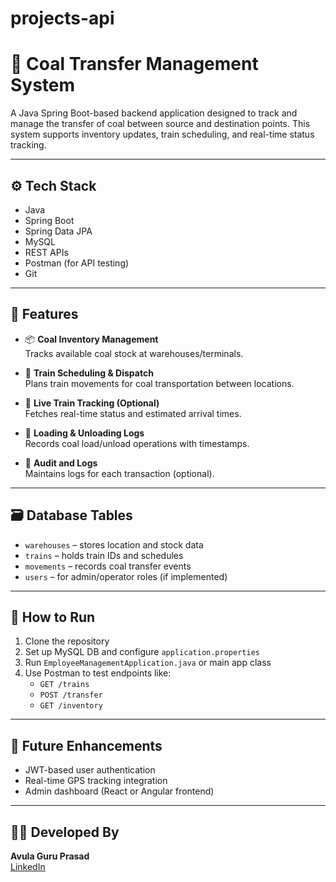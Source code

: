 # projects-api
# 🚂 Coal Transfer Management System

A Java Spring Boot-based backend application designed to track and manage the transfer of coal between source and destination points. This system supports inventory updates, train scheduling, and real-time status tracking.

---

## ⚙️ Tech Stack

- Java
- Spring Boot
- Spring Data JPA
- MySQL
- REST APIs
- Postman (for API testing)
- Git

---

## 📌 Features

- 📦 **Coal Inventory Management**  
  Tracks available coal stock at warehouses/terminals.

- 🚆 **Train Scheduling & Dispatch**  
  Plans train movements for coal transportation between locations.

- 📡 **Live Train Tracking (Optional)**  
  Fetches real-time status and estimated arrival times.

- 🔄 **Loading & Unloading Logs**  
  Records coal load/unload operations with timestamps.

- 🧾 **Audit and Logs**  
  Maintains logs for each transaction (optional).

---

## 🗃️ Database Tables

- `warehouses` – stores location and stock data  
- `trains` – holds train IDs and schedules  
- `movements` – records coal transfer events  
- `users` – for admin/operator roles (if implemented)

---

## 🚀 How to Run

1. Clone the repository
2. Set up MySQL DB and configure `application.properties`
3. Run `EmployeeManagementApplication.java` or main app class
4. Use Postman to test endpoints like:
   - `GET /trains`
   - `POST /transfer`
   - `GET /inventory`

---

## 📂 Future Enhancements

- JWT-based user authentication
- Real-time GPS tracking integration
- Admin dashboard (React or Angular frontend)

---

## 🧑‍💻 Developed By

**Avula Guru Prasad**  
[LinkedIn](https://www.linkedin.com/in/guruprasad-avula-150440246)

